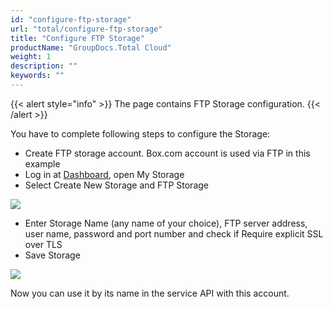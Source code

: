 ```yaml
---
id: "configure-ftp-storage"
url: "total/configure-ftp-storage"
title: "Configure FTP Storage"
productName: "GroupDocs.Total Cloud"
weight: 1
description: ""
keywords: ""
---
```


{{< alert style="info" >}}
The page contains FTP Storage configuration.
{{< /alert >}}

You have to complete following steps to configure the Storage:

* Create FTP storage account. Box.com account is used via FTP in this example
* Log in at [Dashboard](https://dashboard.groupdocs.cloud), open My Storage
* Select Create New Storage and FTP Storage

![](total/images/StorageList.PNG)

* Enter Storage Name (any name of your choice), FTP server address, user name, password and port number and check if Require explicit SSL over TLS
* Save Storage

![](total/images/BoxFTP.png)

Now you can use it by its name in the service API with this account.
